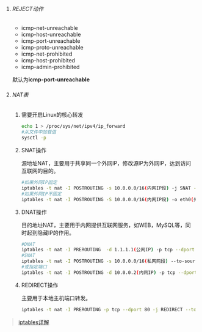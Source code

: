 1. ###### REJECT动作

   - icmp-net-unreachable
   - icmp-host-unreachable
   - icmp-port-unreachable
   - icmp-proto-unreachable
   - icmp-net-prohibited
   - icmp-host-prohibited
   - icmp-admin-prohibited

   默认为**icmp-port-unreachable**

2. ###### NAT表

   1. 需要开启Linux的核心转发

      ```bash
      echo 1 > /proc/sys/net/ipv4/ip_forward
      #从文件中加载值
      sysctl -p
      ```

   2. SNAT操作

      源地址NAT，主要用于共享同一个外网IP，修改源IP为外网IP，达到访问互联网的目的。

      ```bash
      #如果外网IP固定
      iptables -t nat -I POSTROUTING -s 10.0.0.0/16(内网IP段) -j SNAT --to-source 1.1.1.1(外网IP)
      #如果外网IP不固定
      iptables -t nat -I POSTROUTING -S 10.0.0.0/16(内网IP段) -o eth0(外网网口) -j MASQUERADE
      ```

   3. DNAT操作

      目的地址NAT，主要用于内网提供互联网服务，如WEB，MySQL等，同时起到隐藏IP的作用。

      ```bash
      #DNAT
      iptables -t nat -I PREROUTING  -d 1.1.1.1(公网IP) -p tcp --dport 80(公网端口) -j DNAT --to-destination 10.0.0.2:80(私网IP：PORT)
      #SNAT 
      iptables -t nat -I POSTROUTING -s 10.0.0.0/16(私网网段) --to-source 1.1.1.1(公网IP)
      #或指定端口
      iptables -t nat -I POSTROUTING -d 10.0.0.2(内网IP) -p tcp --dport 80 -j SNAT --to-source 1.1.1.1(外网IP)
      ```

   4. REDIRECT操作

      主要用于本地主机端口转发。

      ```bash
      iptables -t nat -I PREROUTING -p tcp --dport 80 -j REDIRECT --to-port 8080
      ```

      


> [iptables详解](<http://www.zsythink.net/archives/1764>)

